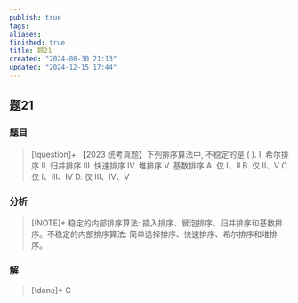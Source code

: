 ```yaml
---
publish: true
tags: 
aliases: 
finished: true
title: 题21
created: "2024-08-30 21:13"
updated: "2024-12-15 17:44"
---
```

## 题21
### 题目
> [!question]+
> 【2023 统考真题】下列排序算法中, 不稳定的是 ( ).
> I. 希尔排序 
> II. 归并排序 
> III. 快速排序 
> IV. 堆排序
> V. 基数排序
> A. 仅 I、II 
> B. 仅 II、V 
> C. 仅 I、III、IV 
> D. 仅 III、IV、V
### 分析
> [!NOTE]+
> 稳定的内部排序算法: 插入排序、冒泡排序、归并排序和基数排序。不稳定的内部排序算法: 简单选择排序、快速排序、希尔排序和堆排序。
### 解
> [!done]+
> C
